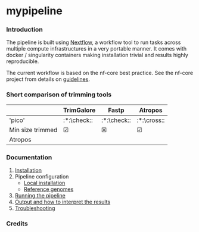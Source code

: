 # mypipeline

<!-- TODO: Add pipeline title -->

### Introduction

The pipeline is built using [Nextflow](https://www.nextflow.io), a workflow tool to run tasks across multiple compute infrastructures in a very portable manner. 
It comes with docker / singularity containers making installation trivial and results highly reproducible.

The current workflow is based on the nf-core best practice. See the nf-core project from details on [guidelines](https://nf-co.re/).

### Short comparison of trimming tools

|   | TrimGalore | Fastp | Atropos |
|---|------------|-------|---------|
| 'pico'  | :*:\check::  | :*:\check:: | :*:\cross:: | 
| Min size trimmed  | &#x2611;  | &#x2612;  | &#x2611;  |
| Atropos |    |   |   |

### Documentation

1. [Installation](docs/installation.md)
2. Pipeline configuration
    * [Local installation](docs/configuration/local.md)
    * [Reference genomes](docs/configuration/reference_genomes.md)  
3. [Running the pipeline](docs/usage.md)
4. [Output and how to interpret the results](docs/output.md)
5. [Troubleshooting](docs/troubleshooting.md)

<!-- TODO nf-core: Add a brief overview of what the pipeline does and how it works -->

### Credits
<!-- TODO add authors -->
